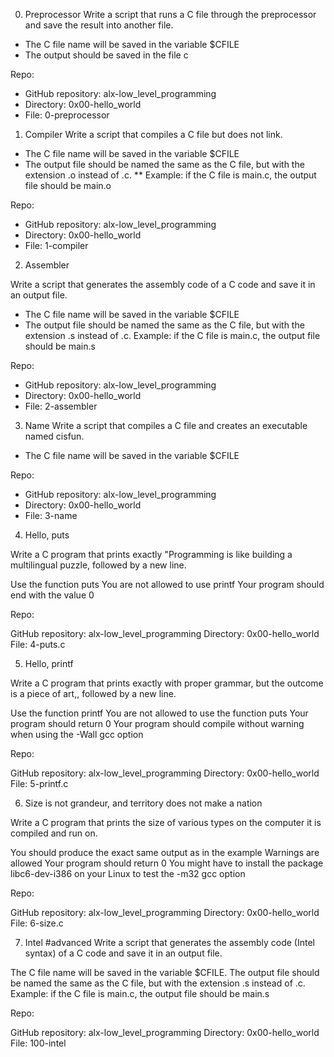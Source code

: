 0. Preprocessor
Write a script that runs a C file through the preprocessor and save the result into another file.

* The C file name will be saved in the variable $CFILE
* The output should be saved in the file c

Repo:

* GitHub repository: alx-low_level_programming
* Directory: 0x00-hello_world
* File: 0-preprocessor


1. Compiler
Write a script that compiles a C file but does not link.

* The C file name will be saved in the variable $CFILE
* The output file should be named the same as the C file, but with the extension .o instead of .c.
** Example: if the C file is main.c, the output file should be main.o

Repo:

* GitHub repository: alx-low_level_programming
* Directory: 0x00-hello_world
* File: 1-compiler

2. Assembler

Write a script that generates the assembly code of a C code and save it in an output file.

* The C file name will be saved in the variable $CFILE
* The output file should be named the same as the C file, but with the extension .s instead of .c.
Example: if the C file is main.c, the output file should be main.s

Repo:

* GitHub repository: alx-low_level_programming
* Directory: 0x00-hello_world
* File: 2-assembler

3. Name
Write a script that compiles a C file and creates an executable named cisfun.

* The C file name will be saved in the variable $CFILE

Repo:

* GitHub repository: alx-low_level_programming
* Directory: 0x00-hello_world
* File: 3-name

4. Hello, puts

Write a C program that prints exactly "Programming is like building a multilingual puzzle, followed by a new line.

Use the function puts
You are not allowed to use printf
Your program should end with the value 0

Repo:

GitHub repository: alx-low_level_programming
Directory: 0x00-hello_world
File: 4-puts.c

5. Hello, printf

Write a C program that prints exactly with proper grammar, but the outcome is a piece of art,, followed by a new line.

Use the function printf
You are not allowed to use the function puts
Your program should return 0
Your program should compile without warning when using the -Wall gcc option

Repo:

GitHub repository: alx-low_level_programming
Directory: 0x00-hello_world
File: 5-printf.c

6. Size is not grandeur, and territory does not make a nation

Write a C program that prints the size of various types on the computer it is compiled and run on.

You should produce the exact same output as in the example
Warnings are allowed
Your program should return 0
You might have to install the package libc6-dev-i386 on your Linux to test the -m32 gcc option

Repo:

GitHub repository: alx-low_level_programming
Directory: 0x00-hello_world
File: 6-size.c


7. Intel
#advanced
Write a script that generates the assembly code (Intel syntax) of a C code and save it in an output file.

The C file name will be saved in the variable $CFILE.
The output file should be named the same as the C file, but with the extension .s instead of .c.
Example: if the C file is main.c, the output file should be main.s

Repo:

GitHub repository: alx-low_level_programming
Directory: 0x00-hello_world
File: 100-intel
